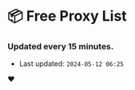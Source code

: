 # :package: Free Proxy List
### Updated every 15 minutes.

- Last updated: `2024-05-12 06:25`

:heart:
